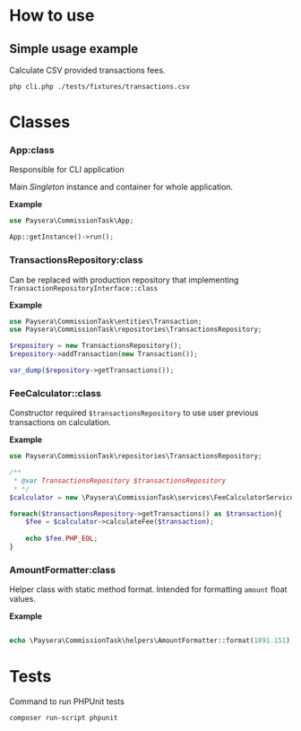 # How to use

## Simple usage example

Calculate CSV provided transactions fees.

```shell
php cli.php ./tests/fixtures/transactions.csv
```

# Classes

### App:class

Responsible for CLI application

Main *Singleton* instance and container for whole application.

**Example**

```php
use Paysera\CommissionTask\App;

App::getInstance()->run();
```

### TransactionsRepository:class

Can be replaced with production repository that implementing `TransactionRepositoryInterface::class`

**Example**

```php
use Paysera\CommissionTask\entities\Transaction;
use Paysera\CommissionTask\repositories\TransactionsRepository;

$repository = new TransactionsRepository();
$repository->addTransaction(new Transaction());

var_dump($repository->getTransactions());
```

### FeeCalculator::class

Constructor required `$transactionsRepository` to use user previous transactions on calculation.

**Example**

```php
use Paysera\CommissionTask\repositories\TransactionsRepository;

/**
 * @var TransactionsRepository $transactionsRepository
 * */
$calculator = new \Paysera\CommissionTask\services\FeeCalculatorService($transactionsRepository);

foreach($transactionsRepository->getTransactions() as $transaction){
    $fee = $calculator->calculateFee($transaction);
    
    echo $fee.PHP_EOL;
}

```

### AmountFormatter:class

Helper class with static method format. Intended for formatting `amount` float values.

**Example**

```php

echo \Paysera\CommissionTask\helpers\AmountFormatter::format(1891.151);

```

# Tests

Command to run PHPUnit tests

```bash
composer run-script phpunit
```